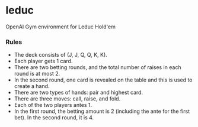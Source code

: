 # leduc
OpenAI Gym environment for Leduc Hold'em

### Rules
+ The deck consists of (J, J, Q, Q, K, K).
+ Each player gets 1 card.
+ There are two betting rounds, and the total number of raises in each round is at most 2.
+ In the second round, one card is revealed on the table and this is used to create a hand.
+ There are two types of hands: pair and highest card.
+ There are three moves: call, raise, and fold.
+ Each of the two players antes 1.
+ In the first round, the betting amount is 2 (including the ante for the first bet). In the second round, it is 4.
